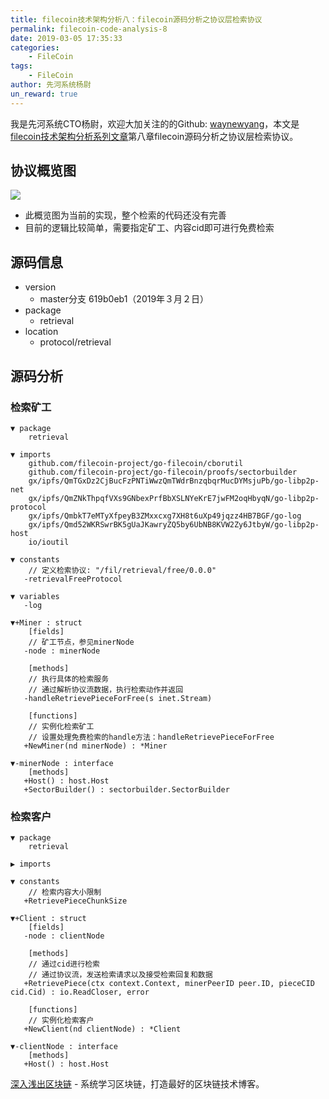 ```yaml
---
title: filecoin技术架构分析八：filecoin源码分析之协议层检索协议
permalink: filecoin-code-analysis-8
date: 2019-03-05 17:35:33
categories:
    - FileCoin
tags:
    - FileCoin
author: 先河系统杨尉
un_reward: true
---
```


我是先河系统CTO杨尉，欢迎大加关注的的Github: [waynewyang](https://github.com/waynewyang)，本文是[filecoin技术架构分析系列文章](https://learnblockchain.cn/2019/03/11/filecoin-code-analysis-0/)第八章filecoin源码分析之协议层检索协议。

<!-- more -->

##  协议概览图
![](/images/retrieval_protocol.png)

- 此概览图为当前的实现，整个检索的代码还没有完善
- 目前的逻辑比较简单，需要指定矿工、内容cid即可进行免费检索

## 源码信息

- version
    - master分支 619b0eb1（2019年３月２日）
- package
    - retrieval
- location
    - protocol/retrieval

## 源码分析

###  检索矿工

```
▼ package
    retrieval

▼ imports
    github.com/filecoin-project/go-filecoin/cborutil
    github.com/filecoin-project/go-filecoin/proofs/sectorbuilder
    gx/ipfs/QmTGxDz2CjBucFzPNTiWwzQmTWdrBnzqbqrMucDYMsjuPb/go-libp2p-net
    gx/ipfs/QmZNkThpqfVXs9GNbexPrfBbXSLNYeKrE7jwFM2oqHbyqN/go-libp2p-protocol
    gx/ipfs/QmbkT7eMTyXfpeyB3ZMxxcxg7XH8t6uXp49jqzz4HB7BGF/go-log
    gx/ipfs/Qmd52WKRSwrBK5gUaJKawryZQ5by6UbNB8KVW2Zy6JtbyW/go-libp2p-host
    io/ioutil

▼ constants
    // 定义检索协议: "/fil/retrieval/free/0.0.0"
   -retrievalFreeProtocol

▼ variables
   -log

▼+Miner : struct
    [fields]
    // 矿工节点，参见minerNode 
   -node : minerNode

    [methods]
    // 执行具体的检索服务
    // 通过解析协议流数据，执行检索动作并返回
   -handleRetrievePieceForFree(s inet.Stream)

    [functions]
    // 实例化检索矿工
    // 设置处理免费检索的handle方法：handleRetrievePieceForFree
   +NewMiner(nd minerNode) : *Miner

▼-minerNode : interface
    [methods]
   +Host() : host.Host
   +SectorBuilder() : sectorbuilder.SectorBuilder
```

###  检索客户

```
▼ package
    retrieval

▶ imports

▼ constants
    // 检索内容大小限制
   +RetrievePieceChunkSize

▼+Client : struct
    [fields]
   -node : clientNode

    [methods]
    // 通过cid进行检索
    // 通过协议流，发送检索请求以及接受检索回复和数据
   +RetrievePiece(ctx context.Context, minerPeerID peer.ID, pieceCID cid.Cid) : io.ReadCloser, error

    [functions]
    // 实例化检索客户
   +NewClient(nd clientNode) : *Client

▼-clientNode : interface
    [methods]
   +Host() : host.Host
```

[深入浅出区块链](https://learnblockchain.cn/) - 系统学习区块链，打造最好的区块链技术博客。
